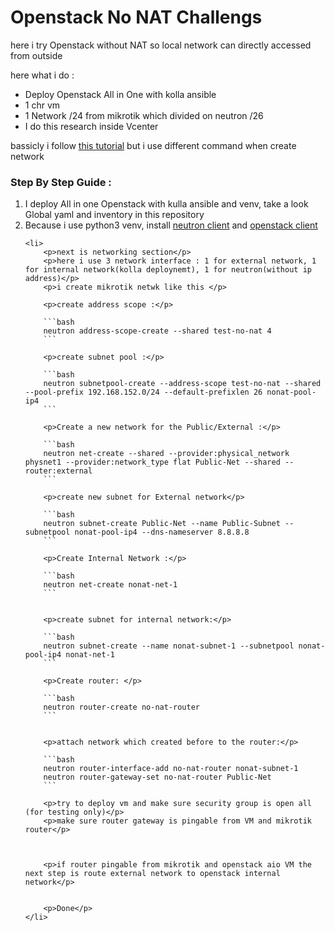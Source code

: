 <h1>Openstack No NAT Challengs</h1>

<p>
    here i try Openstack without NAT so local network can directly accessed from outside
</p>
<p>here what i do :</p>
<ul>
    <li>Deploy Openstack All in One with kolla ansible</li>
    <li>1 chr vm</li>
    <li>1 Network /24 from mikrotik which divided on neutron /26</li>
    <li>I do this research inside Vcenter</li>
</ul>

<p>bassicly i follow <a href="https://superuser.openstack.org/articles/disable-nat-ipv4-openstack/">this tutorial</a> but i use different command when create network</p>

<h3>Step By Step Guide :</h3>
<ol>
    <li>I deploy All in one Openstack with kulla ansible and venv, take a look Global yaml and inventory in this repository</li>
    <li>Because i use python3 venv, install <a href="https://pypi.org/project/python-openstackclient/">neutron client</a> and <a href="https://pypi.org/project/python-neutronclient/">openstack client</a></li>

    <li>
        <p>next is networking section</p>
        <p>here i use 3 network interface : 1 for external network, 1 for internal network(kolla deploynemt), 1 for neutron(without ip address)</p>
        <p>i create mikrotik netwk like this </p>
        
        <p>create address scope :</p>
        
        ```bash
        neutron address-scope-create --shared test-no-nat 4
        ```
        
        <p>create subnet pool :</p>
        
        ```bash
        neutron subnetpool-create --address-scope test-no-nat --shared --pool-prefix 192.168.152.0/24 --default-prefixlen 26 nonat-pool-ip4
        ```
        
        <p>Create a new network for the Public/External :</p>
        
        ```bash
        neutron net-create --shared --provider:physical_network physnet1 --provider:network_type flat Public-Net --shared --router:external
        ```
        
        <p>create new subnet for External network</p>
        
        ```bash
        neutron subnet-create Public-Net --name Public-Subnet --subnetpool nonat-pool-ip4 --dns-nameserver 8.8.8.8
        ```
        
        <p>Create Internal Network :</p>
        
        ```bash
        neutron net-create nonat-net-1
        ```
        
        
        <p>create subnet for internal network:</p>
        
        ```bash
        neutron subnet-create --name nonat-subnet-1 --subnetpool nonat-pool-ip4 nonat-net-1
        ```
        
        <p>Create router: </p>
        
        ```bash
        neutron router-create no-nat-router
        ```
        
        
        <p>attach network which created before to the router:</p>
        
        ```bash
        neutron router-interface-add no-nat-router nonat-subnet-1
        neutron router-gateway-set no-nat-router Public-Net
        ```
        
        <p>try to deploy vm and make sure security group is open all (for testing only)</p>
        <p>make sure router gateway is pingable from VM and mikrotik router</p>
        
        
        
        <p>if router pingable from mikrotik and openstack aio VM the next step is route external network to openstack internal network</p>
        
        
        <p>Done</p>
    </li>


</ol>
